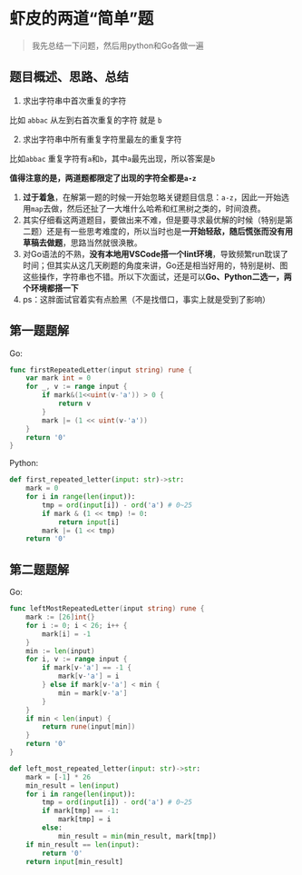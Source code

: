 # 虾皮的两道“简单”题

> 我先总结一下问题，然后用python和Go各做一遍

## 题目概述、思路、总结

1. 求出字符串中首次重复的字符

比如 `abbac` 从左到右首次重复的字符 就是 `b`

2. 求出字符串中所有重复字符里最左的重复字符

比如`abbac` 重复字符有`a`和`b`，其中`a`最先出现，所以答案是`b`

**值得注意的是，两道题都限定了出现的字符全都是`a-z`**

1. **过于着急**，在解第一题的时候一开始忽略关键题目信息：`a-z`，因此一开始选用`map`去做，然后还扯了一大堆什么哈希和红黑树之类的，时间浪费。
2. 其实仔细看这两道题目，要做出来不难，但是要寻求最优解的时候（特别是第二题）还是有一些思考难度的，所以当时也是**一开始轻敌，随后慌张而没有用草稿去做题**，思路当然就很涣散。
3. 对Go语法的不熟，**没有本地用VSCode搭一个lint环境**，导致频繁run耽误了时间；但其实从这几天刷题的角度来讲，Go还是相当好用的，特别是树、图这些操作，字符串也不错。所以下次面试，还是可以**Go、Python二选一，两个环境都搭一下**
4. ps：这胖面试官着实有点脸黑（不是找借口，事实上就是受到了影响）

## 第一题题解

Go:
```Go
func firstRepeatedLetter(input string) rune {
	var mark int = 0
	for _, v := range input {
		if mark&(1<<uint(v-'a')) > 0 {
			return v
		}
		mark |= (1 << uint(v-'a'))
	}
	return '0'
}
```

Python:
```python
def first_repeated_letter(input: str)->str:
    mark = 0
    for i in range(len(input)):
        tmp = ord(input[i]) - ord('a') # 0~25
        if mark & (1 << tmp) != 0:
            return input[i]
        mark |= (1 << tmp)
    return '0'
```

## 第二题题解

Go:
```Go
func leftMostRepeatedLetter(input string) rune {
	mark := [26]int{}
	for i := 0; i < 26; i++ {
		mark[i] = -1
	}
	min := len(input)
	for i, v := range input {
		if mark[v-'a'] == -1 {
			mark[v-'a'] = i
		} else if mark[v-'a'] < min {
			min = mark[v-'a']
		}
	}
	if min < len(input) {
		return rune(input[min])
	}
	return '0'
}
```

```python
def left_most_repeated_letter(input: str)->str:
    mark = [-1] * 26
    min_result = len(input)
    for i in range(len(input)):
        tmp = ord(input[i]) - ord('a') # 0~25
        if mark[tmp] == -1:
            mark[tmp] = i
        else:
            min_result = min(min_result, mark[tmp])
    if min_result == len(input):
        return '0'
    return input[min_result]
```